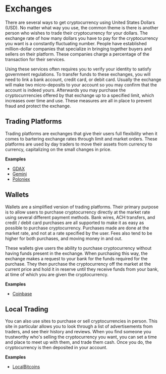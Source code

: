 # Exchanges
There are several ways to get cryptocurrency using United States Dollars (USD). No matter what way you use, the common theme is there is another person who wishes to trade their cryptocurrency for your dollars. The exchange rate of how many dollars you have to pay for the cryptocurrency you want is a constantly fluctuating number. People have established million-dollar companies that specialize in bringing together buyers and sellers on their platform. These companies charge a percentage of the transaction for their services.

Using these services often requires you to verify your identity to satisfy government regulations. To transfer funds to these exchanges, you will need to link a bank account, credit card, or debit card. Usually the exchange will make two micro-deposits to your account so you may confirm that the account is indeed yours. Afterwards you may purchase the cryptocurrrencies offered by that exchange up to a specified limit, which increases over time and use. These measures are all in place to prevent fraud and protect the exchange.

## Trading Platforms
Trading platforms are exchanges that give their users full flexibility when it comes to bartering exchange rates through limit and market orders. These platforms are used by day traders to move their assets from currency to currency, capitalizing on the small changes in price.

**Examples**
- [GDAX](https://gdax.com)
- [Gemini](https://gemini.com)
- [Poloniex](https://poloniex.com)

## Wallets
Wallets are a simplified version of trading platforms. Their primary purpose is to allow users to purchase cryptocurrency directly at the market rate using several different payment methods. Bank wires, ACH transfers, and credit / debit card purchases are all supported to make it as easy as possible to purchase cryptocurrency. Purchases made are done at the market rate, and not at a rate specified by the user. Fees also tend to be higher for both purchases, and moving money in and out.

These wallets give users the ability to purchase cryptocurrency without having funds present in the exchange. When purchasing this way, the exchange makes a request to your bank for the funds required for the purchase. They then purchase the cryptocurrency off the market at the current price and hold it in reserve until they receive funds from your bank, at time of which you are given the cryptocurrency.

**Examples**
- [Coinbase](https://coinbase.com)

## Local Trading
You can also use sites to purchase or sell cryptocurrencies in person. This site in particular allows you to look through a list of advertisements from traders, and see their history and reviews. When you find someone you trustworthy who's selling the cryptocurrency you want, you can set a time and place to meet up with them, and trade them cash. Once you do, the cryptocurrency is then deposited in your account.

**Examples**
- [LocalBitcoins](https://localbitcoins.com)

